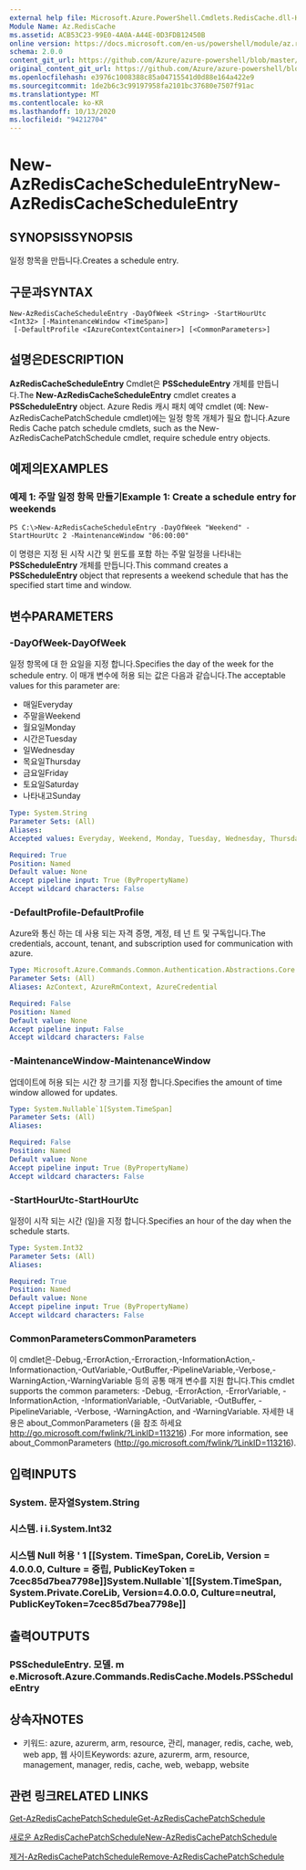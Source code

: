 ```yaml
---
external help file: Microsoft.Azure.PowerShell.Cmdlets.RedisCache.dll-Help.xml
Module Name: Az.RedisCache
ms.assetid: ACB53C23-99E0-4A0A-A44E-0D3FDB12450B
online version: https://docs.microsoft.com/en-us/powershell/module/az.rediscache/new-azrediscachescheduleentry
schema: 2.0.0
content_git_url: https://github.com/Azure/azure-powershell/blob/master/src/RedisCache/RedisCache/help/New-AzRedisCacheScheduleEntry.md
original_content_git_url: https://github.com/Azure/azure-powershell/blob/master/src/RedisCache/RedisCache/help/New-AzRedisCacheScheduleEntry.md
ms.openlocfilehash: e3976c1008388c85a04715541d0d88e164a422e9
ms.sourcegitcommit: 1de2b6c3c99197958fa2101bc37680e7507f91ac
ms.translationtype: MT
ms.contentlocale: ko-KR
ms.lasthandoff: 10/13/2020
ms.locfileid: "94212704"
---
```

# <span data-ttu-id="fa8dd-101">New-AzRedisCacheScheduleEntry</span><span class="sxs-lookup"><span data-stu-id="fa8dd-101">New-AzRedisCacheScheduleEntry</span></span>

## <span data-ttu-id="fa8dd-102">SYNOPSIS</span><span class="sxs-lookup"><span data-stu-id="fa8dd-102">SYNOPSIS</span></span>
<span data-ttu-id="fa8dd-103">일정 항목을 만듭니다.</span><span class="sxs-lookup"><span data-stu-id="fa8dd-103">Creates a schedule entry.</span></span>

## <span data-ttu-id="fa8dd-104">구문과</span><span class="sxs-lookup"><span data-stu-id="fa8dd-104">SYNTAX</span></span>

```
New-AzRedisCacheScheduleEntry -DayOfWeek <String> -StartHourUtc <Int32> [-MaintenanceWindow <TimeSpan>]
 [-DefaultProfile <IAzureContextContainer>] [<CommonParameters>]
```

## <span data-ttu-id="fa8dd-105">설명은</span><span class="sxs-lookup"><span data-stu-id="fa8dd-105">DESCRIPTION</span></span>
<span data-ttu-id="fa8dd-106">**AzRedisCacheScheduleEntry** Cmdlet은 **PSScheduleEntry** 개체를 만듭니다.</span><span class="sxs-lookup"><span data-stu-id="fa8dd-106">The **New-AzRedisCacheScheduleEntry** cmdlet creates a **PSScheduleEntry** object.</span></span>
<span data-ttu-id="fa8dd-107">Azure Redis 캐시 패치 예약 cmdlet (예: New-AzRedisCachePatchSchedule cmdlet)에는 일정 항목 개체가 필요 합니다.</span><span class="sxs-lookup"><span data-stu-id="fa8dd-107">Azure Redis Cache patch schedule cmdlets, such as the New-AzRedisCachePatchSchedule cmdlet, require schedule entry objects.</span></span>

## <span data-ttu-id="fa8dd-108">예제의</span><span class="sxs-lookup"><span data-stu-id="fa8dd-108">EXAMPLES</span></span>

### <span data-ttu-id="fa8dd-109">예제 1: 주말 일정 항목 만들기</span><span class="sxs-lookup"><span data-stu-id="fa8dd-109">Example 1: Create a schedule entry for weekends</span></span>
```
PS C:\>New-AzRedisCacheScheduleEntry -DayOfWeek "Weekend" -StartHourUtc 2 -MaintenanceWindow "06:00:00"
```

<span data-ttu-id="fa8dd-110">이 명령은 지정 된 시작 시간 및 윈도를 포함 하는 주말 일정을 나타내는 **PSScheduleEntry** 개체를 만듭니다.</span><span class="sxs-lookup"><span data-stu-id="fa8dd-110">This command creates a **PSScheduleEntry** object that represents a weekend schedule that has the specified start time and window.</span></span>

## <span data-ttu-id="fa8dd-111">변수</span><span class="sxs-lookup"><span data-stu-id="fa8dd-111">PARAMETERS</span></span>

### <span data-ttu-id="fa8dd-112">-DayOfWeek</span><span class="sxs-lookup"><span data-stu-id="fa8dd-112">-DayOfWeek</span></span>
<span data-ttu-id="fa8dd-113">일정 항목에 대 한 요일을 지정 합니다.</span><span class="sxs-lookup"><span data-stu-id="fa8dd-113">Specifies the day of the week for the schedule entry.</span></span>
<span data-ttu-id="fa8dd-114">이 매개 변수에 허용 되는 값은 다음과 같습니다.</span><span class="sxs-lookup"><span data-stu-id="fa8dd-114">The acceptable values for this parameter are:</span></span>
- <span data-ttu-id="fa8dd-115">매일</span><span class="sxs-lookup"><span data-stu-id="fa8dd-115">Everyday</span></span> 
- <span data-ttu-id="fa8dd-116">주말을</span><span class="sxs-lookup"><span data-stu-id="fa8dd-116">Weekend</span></span> 
- <span data-ttu-id="fa8dd-117">월요일</span><span class="sxs-lookup"><span data-stu-id="fa8dd-117">Monday</span></span> 
- <span data-ttu-id="fa8dd-118">시간은</span><span class="sxs-lookup"><span data-stu-id="fa8dd-118">Tuesday</span></span> 
- <span data-ttu-id="fa8dd-119">일</span><span class="sxs-lookup"><span data-stu-id="fa8dd-119">Wednesday</span></span> 
- <span data-ttu-id="fa8dd-120">목요일</span><span class="sxs-lookup"><span data-stu-id="fa8dd-120">Thursday</span></span> 
- <span data-ttu-id="fa8dd-121">금요일</span><span class="sxs-lookup"><span data-stu-id="fa8dd-121">Friday</span></span> 
- <span data-ttu-id="fa8dd-122">토요일</span><span class="sxs-lookup"><span data-stu-id="fa8dd-122">Saturday</span></span> 
- <span data-ttu-id="fa8dd-123">나타내고</span><span class="sxs-lookup"><span data-stu-id="fa8dd-123">Sunday</span></span>

```yaml
Type: System.String
Parameter Sets: (All)
Aliases:
Accepted values: Everyday, Weekend, Monday, Tuesday, Wednesday, Thursday, Friday, Saturday, Sunday

Required: True
Position: Named
Default value: None
Accept pipeline input: True (ByPropertyName)
Accept wildcard characters: False
```

### <span data-ttu-id="fa8dd-124">-DefaultProfile</span><span class="sxs-lookup"><span data-stu-id="fa8dd-124">-DefaultProfile</span></span>
<span data-ttu-id="fa8dd-125">Azure와 통신 하는 데 사용 되는 자격 증명, 계정, 테 넌 트 및 구독입니다.</span><span class="sxs-lookup"><span data-stu-id="fa8dd-125">The credentials, account, tenant, and subscription used for communication with azure.</span></span>

```yaml
Type: Microsoft.Azure.Commands.Common.Authentication.Abstractions.Core.IAzureContextContainer
Parameter Sets: (All)
Aliases: AzContext, AzureRmContext, AzureCredential

Required: False
Position: Named
Default value: None
Accept pipeline input: False
Accept wildcard characters: False
```

### <span data-ttu-id="fa8dd-126">-MaintenanceWindow</span><span class="sxs-lookup"><span data-stu-id="fa8dd-126">-MaintenanceWindow</span></span>
<span data-ttu-id="fa8dd-127">업데이트에 허용 되는 시간 창 크기를 지정 합니다.</span><span class="sxs-lookup"><span data-stu-id="fa8dd-127">Specifies the amount of time window allowed for updates.</span></span>

```yaml
Type: System.Nullable`1[System.TimeSpan]
Parameter Sets: (All)
Aliases:

Required: False
Position: Named
Default value: None
Accept pipeline input: True (ByPropertyName)
Accept wildcard characters: False
```

### <span data-ttu-id="fa8dd-128">-StartHourUtc</span><span class="sxs-lookup"><span data-stu-id="fa8dd-128">-StartHourUtc</span></span>
<span data-ttu-id="fa8dd-129">일정이 시작 되는 시간 (일)을 지정 합니다.</span><span class="sxs-lookup"><span data-stu-id="fa8dd-129">Specifies an hour of the day when the schedule starts.</span></span>

```yaml
Type: System.Int32
Parameter Sets: (All)
Aliases:

Required: True
Position: Named
Default value: None
Accept pipeline input: True (ByPropertyName)
Accept wildcard characters: False
```

### <span data-ttu-id="fa8dd-130">CommonParameters</span><span class="sxs-lookup"><span data-stu-id="fa8dd-130">CommonParameters</span></span>
<span data-ttu-id="fa8dd-131">이 cmdlet은-Debug,-ErrorAction,-Erroraction,-InformationAction,-Informationaction,-OutVariable,-OutBuffer,-PipelineVariable,-Verbose,-WarningAction,-WarningVariable 등의 공통 매개 변수를 지원 합니다.</span><span class="sxs-lookup"><span data-stu-id="fa8dd-131">This cmdlet supports the common parameters: -Debug, -ErrorAction, -ErrorVariable, -InformationAction, -InformationVariable, -OutVariable, -OutBuffer, -PipelineVariable, -Verbose, -WarningAction, and -WarningVariable.</span></span> <span data-ttu-id="fa8dd-132">자세한 내용은 about_CommonParameters (을 참조 하세요 http://go.microsoft.com/fwlink/?LinkID=113216) .</span><span class="sxs-lookup"><span data-stu-id="fa8dd-132">For more information, see about_CommonParameters (http://go.microsoft.com/fwlink/?LinkID=113216).</span></span>

## <span data-ttu-id="fa8dd-133">입력</span><span class="sxs-lookup"><span data-stu-id="fa8dd-133">INPUTS</span></span>

### <span data-ttu-id="fa8dd-134">System. 문자열</span><span class="sxs-lookup"><span data-stu-id="fa8dd-134">System.String</span></span>

### <span data-ttu-id="fa8dd-135">시스템. i i.</span><span class="sxs-lookup"><span data-stu-id="fa8dd-135">System.Int32</span></span>

### <span data-ttu-id="fa8dd-136">시스템 Null 허용 ' 1 [[System. TimeSpan, CoreLib, Version = 4.0.0.0, Culture = 중립, PublicKeyToken = 7cec85d7bea7798e]]</span><span class="sxs-lookup"><span data-stu-id="fa8dd-136">System.Nullable\`1[[System.TimeSpan, System.Private.CoreLib, Version=4.0.0.0, Culture=neutral, PublicKeyToken=7cec85d7bea7798e]]</span></span>

## <span data-ttu-id="fa8dd-137">출력</span><span class="sxs-lookup"><span data-stu-id="fa8dd-137">OUTPUTS</span></span>

### <span data-ttu-id="fa8dd-138">PSScheduleEntry. 모델. m e.</span><span class="sxs-lookup"><span data-stu-id="fa8dd-138">Microsoft.Azure.Commands.RedisCache.Models.PSScheduleEntry</span></span>

## <span data-ttu-id="fa8dd-139">상속자</span><span class="sxs-lookup"><span data-stu-id="fa8dd-139">NOTES</span></span>
* <span data-ttu-id="fa8dd-140">키워드: azure, azurerm, arm, resource, 관리, manager, redis, cache, web, web app, 웹 사이트</span><span class="sxs-lookup"><span data-stu-id="fa8dd-140">Keywords: azure, azurerm, arm, resource, management, manager, redis, cache, web, webapp, website</span></span>

## <span data-ttu-id="fa8dd-141">관련 링크</span><span class="sxs-lookup"><span data-stu-id="fa8dd-141">RELATED LINKS</span></span>

[<span data-ttu-id="fa8dd-142">Get-AzRedisCachePatchSchedule</span><span class="sxs-lookup"><span data-stu-id="fa8dd-142">Get-AzRedisCachePatchSchedule</span></span>](./Get-AzRedisCachePatchSchedule.md)

[<span data-ttu-id="fa8dd-143">새로운 AzRedisCachePatchSchedule</span><span class="sxs-lookup"><span data-stu-id="fa8dd-143">New-AzRedisCachePatchSchedule</span></span>](./New-AzRedisCachePatchSchedule.md)

[<span data-ttu-id="fa8dd-144">제거-AzRedisCachePatchSchedule</span><span class="sxs-lookup"><span data-stu-id="fa8dd-144">Remove-AzRedisCachePatchSchedule</span></span>](./Remove-AzRedisCachePatchSchedule.md)


